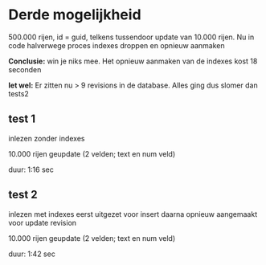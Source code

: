 Derde mogelijkheid
===================

500.000 rijen, id = guid, telkens tussendoor update van 10.000 rijen.
Nu in code halverwege proces indexes droppen en opnieuw aanmaken


**Conclusie:** win je niks mee. Het opnieuw aanmaken van de indexes kost 18 seconden

**let wel:** Er zitten nu > 9 revisions in de database. Alles ging dus slomer dan tests2

test 1
------
inlezen zonder indexes

10.000 rijen geupdate (2 velden; text en num veld)

duur: 1:16 sec


test 2
------
inlezen met indexes eerst uitgezet voor insert daarna opnieuw aangemaakt voor update revision

10.000 rijen geupdate (2 velden; text en num veld)

duur: 1:42 sec
